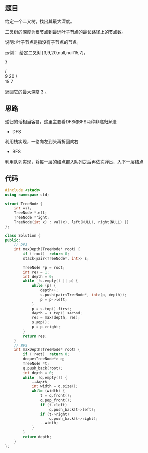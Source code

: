 ## 题目

给定一个二叉树，找出其最大深度。

二叉树的深度为根节点到最远叶子节点的最长路径上的节点数。

说明: 叶子节点是指没有子节点的节点。

示例：
给定二叉树 [3,9,20,null,null,15,7]，

    3
   / \
  9  20
    /  \
   15   7

返回它的最大深度 3 。

## 思路

递归的话相当容易，这里主要看DFS和BFS两种非递归解法

- DFS

利用栈实现，一路向左到头再折回向右

- BFS

利用队列实现，将每一层的结点都入队列之后再依次弹出，入下一层结点

## 代码

```cpp
#include <stack>
using namespace std;

struct TreeNode {
    int val;
    TreeNode *left;
    TreeNode *right;
    TreeNode(int x) : val(x), left(NULL), right(NULL) {}
};

class Solution {
public:
    // DFS
    int maxDepth(TreeNode* root) {
        if (!root)  return 0;
        stack<pair<TreeNode*, int>> s;

        TreeNode *p = root;
        int res = 1;
        int depth = 0;
        while (!s.empty() || p) {
            while (p) {
                depth++;                
                s.push(pair<TreeNode*, int>(p, depth));
                p = p->left;
            }
            p = s.top().first;
            depth = s.top().second;
            res = max(depth, res);
            s.pop();
            p = p->right;
        }
        return res;
    }
    // BFS
    int maxDepth(TreeNode* root) {
        if (!root)  return 0;
        deque<TreeNode*> q;
        TreeNode *t;
        q.push_back(root);
        int depth = 0;
        while (!q.empty()) {
            ++depth;
            int width = q.size();
            while (width) {
                t = q.front();
                q.pop_front();
                if (t->left)
                    q.push_back(t->left);
                if (t->right)
                    q.push_back(t->right);
                --width;
            }
        }
        return depth;
    }
};
```